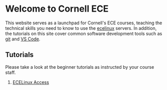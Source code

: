 # Welcome to Cornell ECE

This website serves as a launchpad for Cornell's ECE courses, teaching the technical skills you need to know to use the [ecelinux](https://it.coecis.cornell.edu/ece/ecelinux/) servers. In addition, the tutorials on this site cover common software development tools such as [git](https://git-scm.com/) and [VS Code](https://code.visualstudio.com/).

## Tutorials

Please take a look at the beginner tutorials as instructed by your course staff.

1. [ECELinux Access](tut0-ecelinux.md)